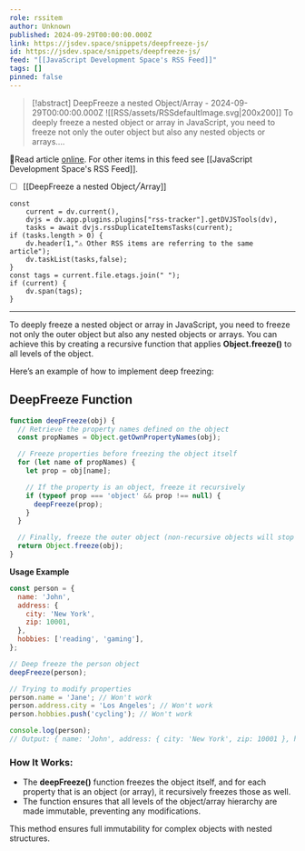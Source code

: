```yaml
---
role: rssitem
author: Unknown
published: 2024-09-29T00:00:00.000Z
link: https://jsdev.space/snippets/deepfreeze-js/
id: https://jsdev.space/snippets/deepfreeze-js/
feed: "[[JavaScript Development Space's RSS Feed]]"
tags: []
pinned: false
---
```


> [!abstract] DeepFreeze a nested Object/Array - 2024-09-29T00:00:00.000Z
> <span class="rss-image">![[RSS/assets/RSSdefaultImage.svg|200x200]]</span> To deeply freeze a nested object or array in JavaScript, you need to freeze not only the outer object but also any nested objects or arrays.…

🔗Read article [online](https://jsdev.space/snippets/deepfreeze-js/). For other items in this feed see [[JavaScript Development Space's RSS Feed]].

- [ ] [[DeepFreeze a nested Object╱Array]]

~~~dataviewjs
const
    current = dv.current(),
	dvjs = dv.app.plugins.plugins["rss-tracker"].getDVJSTools(dv),
	tasks = await dvjs.rssDuplicateItemsTasks(current);
if (tasks.length > 0) {
	dv.header(1,"⚠ Other RSS items are referring to the same article");
    dv.taskList(tasks,false);
}
const tags = current.file.etags.join(" ");
if (current) {
	dv.span(tags);
}
~~~

- - -
To deeply freeze a nested object or array in JavaScript, you need to freeze not only the outer
object but also any nested objects or arrays. You can achieve this by creating a recursive function
that applies **Object.freeze()** to all levels of the object.

Here’s an example of how to implement deep freezing:

## DeepFreeze Function

```js
function deepFreeze(obj) {
  // Retrieve the property names defined on the object
  const propNames = Object.getOwnPropertyNames(obj);

  // Freeze properties before freezing the object itself
  for (let name of propNames) {
    let prop = obj[name];

    // If the property is an object, freeze it recursively
    if (typeof prop === 'object' && prop !== null) {
      deepFreeze(prop);
    }
  }

  // Finally, freeze the outer object (non-recursive objects will stop here)
  return Object.freeze(obj);
}
```

**Usage Example**

```js
const person = {
  name: 'John',
  address: {
    city: 'New York',
    zip: 10001,
  },
  hobbies: ['reading', 'gaming'],
};

// Deep freeze the person object
deepFreeze(person);

// Trying to modify properties
person.name = 'Jane'; // Won't work
person.address.city = 'Los Angeles'; // Won't work
person.hobbies.push('cycling'); // Won't work

console.log(person);
// Output: { name: 'John', address: { city: 'New York', zip: 10001 }, hobbies: [ 'reading', 'gaming' ] }
```

### How It Works:

- The **deepFreeze()** function freezes the object itself, and for each property that is an object
  (or array), it recursively freezes those as well.
- The function ensures that all levels of the object/array hierarchy are made immutable, preventing
  any modifications.

This method ensures full immutability for complex objects with nested structures.
